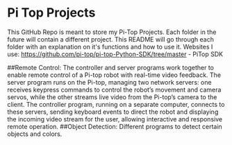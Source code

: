 # Pi Top Projects
This GitHub Repo is meant to store my Pi-Top Projects. Each folder in the future will contain a different project. This README will go through each folder with an explanation on it's functions and how to use it.
Websites I use:
https://github.com/pi-top/pi-top-Python-SDK/tree/master - PiTop SDK


##Remote Control:
The controller and server programs work together to enable remote control of a Pi-top robot with real-time video feedback. The server program runs on the Pi-top, managing two network servers: one receives keypress commands to control the robot’s movement and camera servos, while the other streams live video from the Pi-top’s camera to the client. The controller program, running on a separate computer, connects to these servers, sending keyboard events to direct the robot and displaying the incoming video stream for the user, allowing interactive and responsive remote operation.
##Object Detection:
Different programs to detect certain objects and colors.

##